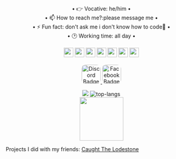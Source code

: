 <div align="center">
<a>
• 👉 Vocative: he/him •<br>• 📫 How to reach me?:please message me •<br>• ⚡ Fun fact: don't ask me i don't know how to code🐧 •<br>• 🕑 Working time: all day •<br>
</a>
<br>
  <img src="php.png" height=25px/>
  <img src="c++.png" height=25px/>
  <img src="java.png" height=25px/>
  <img src="python.png" height=25px/>
  <img src="html.png" height=25px/>
  <img src="js.png" height=25px/>
  <img src="css.png" height=25px/>
  <br>
  <br>
<a href="https://discord.com/invite/rFPWq8fV">
  <img class="rounded-pill" src="Discord.png" alt="Discord Badge" height=50px style="border-radius: 10px;"/>
  </a>
<a class="rounded-pill" href="https://www.facebook.com/profile.php?id=61555336191287&mibextid=ZbWKwL">
  <img src="Facebook.png" alt="Facebook Badge" height=50px style="border-radius: 10px;"/>
</a>

![](https://github-readme-stats.vercel.app/api?username=Vasync&include_all_commits=true&count_private=true&hide=stars&show_icons=true&hide_rank=true&include_all_commits=true&line_height=28&title_color=white&text_color=0C5851&icon_color=0C5851&bg_color=100,FCFEFF,4D4D4D&hide_border=true&cache_seconds=14400&locale=en&border_radius=15&card_width=300)
<img src="https://github-readme-stats.vercel.app/api/top-langs/?username=Vasync&layout=compact&title_color=white&text_color=0C5851&icon_color=0C5851&bg_color=20,FCFEFF,4D4D4D&hide_border=true&border_radius=15" alt="top-langs"/>
<br>
<img src="https://github-profile-trophy.vercel.app/?username=Vasync&title_color=0C5851&theme=algolia&hide_border=true&border_radius=15" height=115px/>
</div>
Projects I did with my friends:
<a href="https://github.com/lenlenlL6/Caught-The-Lodestone">Caught The Lodestone</a>

<!---
LootSpace369/LootSpace369 is a ✨ special ✨ repository because its `README.md` (this file) appears on your GitHub profile.
You can click the Preview link to take a look at your changes.
--->
